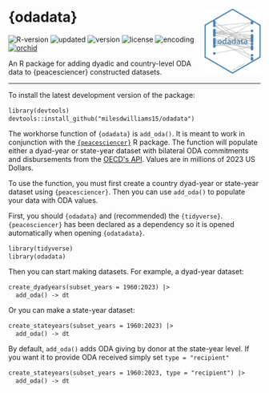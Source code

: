# {odadata} <img src="inst/logo.png" align="right" height="130"/>

![R-version](https://img.shields.io/badge/R%20%3E%3D-4.2.1-brightgreen)
![updated](https://img.shields.io/badge/last%20update-09--14--2025-brightgreen)
![version](https://img.shields.io/badge/version-1.0.0-brightgreen)
![license](https://img.shields.io/badge/license-MIT-red)
![encoding](https://img.shields.io/badge/encoding-UTF--8-red)
[![orchid](https://img.shields.io/badge/ORCID-0000--0003--0192--5542-brightgreen)](https://orcid.org/0000-0003-0192-5542)

An R package for adding dyadic and country-level ODA data to {peacesciencer} constructed datasets.

------------------------------------------------------------------------

To install the latest development version of the package:

```
library(devtools)
devtools::install_github("milesdwilliams15/odadata")
```

The workhorse function of `{odadata}` is `add_oda()`. It is meant to work in conjunction with the [`{peacesciencer}`](https://github.com/svmiller/peacesciencer/tree/master) R package. The function will populate either a dyad-year or state-year dataset with bilateral ODA commitments and disbursements from the [OECD's API](https://www.oecd.org/en/data/insights/data-explainers/2024/09/api.html). Values are in millions of 2023 US Dollars.

To use the function, you must first create a country dyad-year or state-year dataset using `{peacesciencer}`. Then you can use `add_oda()` to populate your data with ODA values.

First, you should `{odadata}` and (recommended) the `{tidyverse}`. `{peacesciencer}` has been declared as a dependency so it is opened automatically when opening `{odatadata}`.

```
library(tidyverse)
library(odadata)
```

Then you can start making datasets. For example, a dyad-year dataset:

```
create_dyadyears(subset_years = 1960:2023) |>
  add_oda() -> dt
```

Or you can make a state-year dataset:

```
create_stateyears(subset_years = 1960:2023) |>
  add_oda() -> dt
```

By default, `add_oda()` adds ODA giving by donor at the state-year level. If you want it to provide ODA received simply set `type = "recipient"`

```
create_stateyears(subset_years = 1960:2023, type = "recipient") |>
  add_oda() -> dt
```